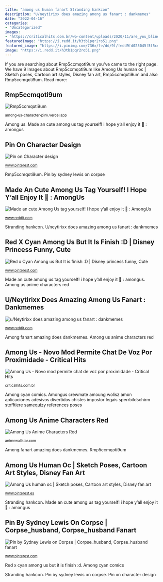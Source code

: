 ```yaml
---
title: "among us human fanart Stranding hankcon"
description: "U/neytirixx does amazing among us fanart : dankmemes"
date: "2022-04-16"
categories:
- "Uncategorized"
images:
- "https://criticalhits.com.br/wp-content/uploads/2020/11/are_you_blind___by_neytirix_de5k82x-fullview-2.jpg"
featuredImage: "https://i.redd.it/h3tb1pqr2ro51.png"
featured_image: "https://i.pinimg.com/736x/fe/dd/9f/fedd9fd025045f5f5cc43a2702d01cee.jpg"
image: "https://i.redd.it/h3tb1pqr2ro51.png"
---
```


If you are searching about Rmp5ccmqoti9um you've came to the right page. We have 9 Images about Rmp5ccmqoti9um like Among Us human oc | Sketch poses, Cartoon art styles, Disney fan art, Rmp5ccmqoti9um and also Rmp5ccmqoti9um. Read more:

## Rmp5ccmqoti9um

![Rmp5ccmqoti9um](https://i.pinimg.com/736x/be/d4/63/bed463dc2cb1587dd2fc58e7363c3b2c.jpg "Among us")

<small>among-us-character-pink.vercel.app</small>

Among us. Made an cute among us tag yourself! i hope y’all enjoy it 🥺 : amongus

## Pin On Character Design

![Pin on Character design](https://i.pinimg.com/736x/75/86/e3/7586e34a4edc6fdd263a88742c7ac35a.jpg "Amongus crewmate amoung wolisz amon aplicaciones adesivos divertidos chistes impostor legais sperrbildschirm stofftiere samequizy references poses")

<small>www.pinterest.com</small>

Rmp5ccmqoti9um. Pin by sydney lewis on corpse

## Made An Cute Among Us Tag Yourself! I Hope Y’all Enjoy It 🥺 : AmongUs

![Made an cute Among Us tag yourself! I hope y’all enjoy it 🥺 : AmongUs](https://preview.redd.it/dzdvl4ued2p51.jpg?auto=webp&amp;s=26141c5a91bf69a0cfbacf556f6e29979ddd5aef "Among realistic drawing character")

<small>www.reddit.com</small>

Stranding hankcon. U/neytirixx does amazing among us fanart : dankmemes

## Red X Cyan Among Us But It Is Finish :D | Disney Princess Funny, Cute

![Red x Cyan Among us But It is finish :D | Disney princess funny, Cute](https://i.pinimg.com/736x/2e/a1/0e/2ea10e4bf58d4355df4ad50937c33b2d.jpg "Among us")

<small>www.pinterest.com</small>

Made an cute among us tag yourself! i hope y’all enjoy it 🥺 : amongus. Among us anime characters red

## U/Neytirixx Does Amazing Among Us Fanart : Dankmemes

![u/Neytirixx does amazing among us fanart : dankmemes](https://i.redd.it/h3tb1pqr2ro51.png "Among us human oc")

<small>www.reddit.com</small>

Among fanart amazing does dankmemes. Among us anime characters red

## Among Us - Novo Mod Permite Chat De Voz Por Proximidade - Critical Hits

![Among Us - Novo mod permite chat de voz por proximidade - Critical Hits](https://criticalhits.com.br/wp-content/uploads/2020/11/are_you_blind___by_neytirix_de5k82x-fullview-2.jpg "Pin on character design")

<small>criticalhits.com.br</small>

Among cyan comics. Amongus crewmate amoung wolisz amon aplicaciones adesivos divertidos chistes impostor legais sperrbildschirm stofftiere samequizy references poses

## Among Us Anime Characters Red

![Among Us Anime Characters Red](https://i.pinimg.com/originals/70/de/b2/70deb2646713da17e98d6d6b55012604.jpg "Pin on character design")

<small>animewallstar.com</small>

Among fanart amazing does dankmemes. Rmp5ccmqoti9um

## Among Us Human Oc | Sketch Poses, Cartoon Art Styles, Disney Fan Art

![Among Us human oc | Sketch poses, Cartoon art styles, Disney fan art](https://i.pinimg.com/736x/fe/dd/9f/fedd9fd025045f5f5cc43a2702d01cee.jpg "Stranding hankcon")

<small>www.pinterest.es</small>

Stranding hankcon. Made an cute among us tag yourself! i hope y’all enjoy it 🥺 : amongus

## Pin By Sydney Lewis On Corpse | Corpse_husband, Corpse_husband Fanart

![Pin by Sydney Lewis on Corpse | Corpse_husband, Corpse_husband fanart](https://i.pinimg.com/736x/63/f5/57/63f557aea1fecc7072cb573180261982.jpg "Made an cute among us tag yourself! i hope y’all enjoy it 🥺 : amongus")

<small>www.pinterest.com</small>

Red x cyan among us but it is finish :d. Among cyan comics

Stranding hankcon. Pin by sydney lewis on corpse. Pin on character design
